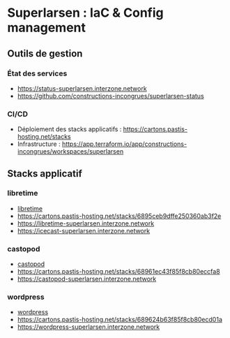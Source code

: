 # Superlarsen : IaC & Config management

## Outils de gestion

### État des services

- <https://status-superlarsen.interzone.network>
- <https://github.com/constructions-incongrues/superlarsen-status>

### CI/CD

- Déploiement des stacks applicatifs : <https://cartons.pastis-hosting.net/stacks>
- Infrastructure : <https://app.terraform.io/app/constructions-incongrues/workspaces/superlarsen>

## Stacks applicatif

### libretime

- [libretime](./stacks/libretime/)
- <https://cartons.pastis-hosting.net/stacks/6895ceb9dffe250360ab3f2e>
- <https://libretime-superlarsen.interzone.network>
- <https://icecast-superlarsen.interzone.network>


### castopod

- [castopod](./stacks/castopod/)
- <https://cartons.pastis-hosting.net/stacks/68961ec43f85f8cb80eccfa8>
- <https://castopod-superlarsen.interzone.network>

### wordpress

- [wordpress](./stacks/wordpress/)
- <https://cartons.pastis-hosting.net/stacks/689624b63f85f8cb80ecd01a>
- <https://wordpress-superlarsen.interzone.network>
